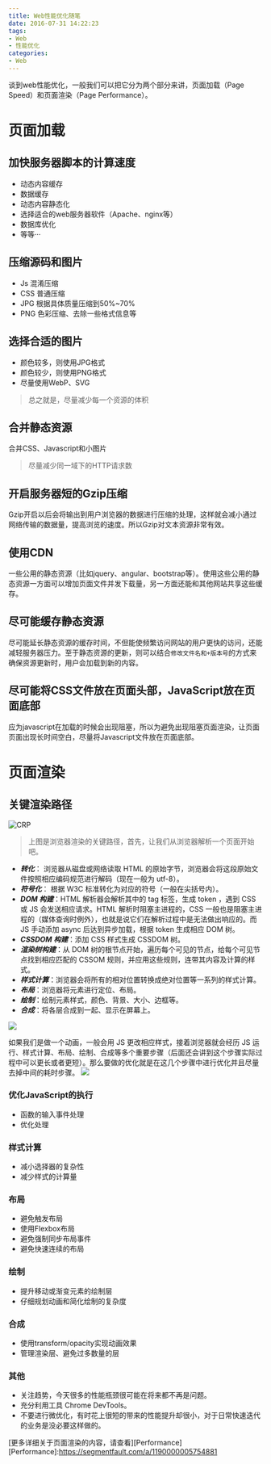 ```yaml
---
title: Web性能优化随笔
date: 2016-07-31 14:22:23
tags:
- Web
- 性能优化
categories:
- Web
---
```

谈到web性能优化，一般我们可以把它分为两个部分来讲，页面加载（Page Speed）和页面渲染（Page Performance）。
# 页面加载

## 加快服务器脚本的计算速度
* 动态内容缓存
* 数据缓存
* 动态内容静态化
* 选择适合的web服务器软件（Apache、nginx等）
* 数据库优化
* 等等···


## 压缩源码和图片
* Js 混淆压缩
* CSS 普通压缩
* JPG 根据具体质量压缩到50%~70%
* PNG 色彩压缩、去除一些格式信息等


## 选择合适的图片
* 颜色较多，则使用JPG格式
* 颜色较少，则使用PNG格式
* 尽量使用WebP、SVG

> 总之就是，尽量减少每一个资源的体积

## 合并静态资源
合并CSS、Javascript和小图片

> 尽量减少同一域下的HTTP请求数

## 开启服务器短的Gzip压缩
Gzip开启以后会将输出到用户浏览器的数据进行压缩的处理，这样就会减小通过网络传输的数据量，提高浏览的速度。所以Gzip对文本资源非常有效。


## 使用CDN
一些公用的静态资源（比如jquery、angular、bootstrap等）。使用这些公用的静态资源一方面可以增加页面文件并发下载量，另一方面还能和其他网站共享这些缓存。


## 尽可能缓存静态资源
尽可能延长静态资源的缓存时间，不但能使频繁访问网站的用户更快的访问，还能减轻服务器压力。至于静态资源的更新，则可以结合`修改文件名和+版本号`的方式来确保资源更新时，用户会加载到新的内容。


## 尽可能将CSS文件放在页面头部，JavaScript放在页面底部
应为javascript在加载的时候会出现阻塞，所以为避免出现阻塞页面渲染，让页面页面出现长时间空白，尽量将Javascript文件放在页面底部。

# 页面渲染

## 关键渲染路径
![CRP](https://sfault-image.b0.upaiyun.com/315/063/3150630289-5766c21f45ef4_articlex)

> 上图是浏览器渲染的关键路径，首先，让我们从浏览器解析一个页面开始吧。

* ***转化***： 浏览器从磁盘或网络读取 HTML 的原始字节，浏览器会将这段原始文件按照相应编码规范进行解码（现在一般为 utf-8）。
* ***符号化***： 根据 W3C 标准转化为对应的符号（一般在尖括号内）。
* ***DOM 构建***：HTML 解析器会解析其中的 tag 标签，生成 token ，遇到 CSS 或 JS 会发送相应请求。HTML 解析时阻塞主进程的，CSS 一般也是阻塞主进程的（媒体查询时例外），也就是说它们在解析过程中是无法做出响应的。而 JS 手动添加 async 后达到异步加载，根据 token 生成相应 DOM 树。
* ***CSSDOM 构建***：添加 CSS 样式生成 CSSDOM 树。
* ***渲染树构建***：从 DOM 树的根节点开始，遍历每个可见的节点，给每个可见节点找到相应匹配的 CSSOM 规则，并应用这些规则，连带其内容及计算的样式。
* ***样式计算***：浏览器会将所有的相对位置转换成绝对位置等一系列的样式计算。
* ***布局***：浏览器将元素进行定位、布局。
* ***绘制***：绘制元素样式，颜色、背景、大小、边框等。
* ***合成***：将各层合成到一起、显示在屏幕上。

![](https://sfault-image.b0.upaiyun.com/951/893/951893846-5766c220cc68c_articlex)

如果我们是做一个动画，一般会用 JS 更改相应样式，接着浏览器就会经历 JS 运行、样式计算、布局、绘制、合成等多个重要步骤（后面还会讲到这个步骤实际过程中可以更长或者更短）。那么要做的优化就是在这几个步骤中进行优化并且尽量去掉中间的耗时步骤。
![](https://sfault-image.b0.upaiyun.com/396/985/3969857354-5766c2228ceed_articlex)


### 优化JavaScript的执行
* 函数的输入事件处理
* 优化处理


### 样式计算
* 减小选择器的复杂性
* 减少样式的计算量


### 布局
* 避免触发布局
* 使用Flexbox布局
* 避免强制同步布局事件
* 避免快速连续的布局


### 绘制
* 提升移动或渐变元素的绘制层
* 仔细规划动画和简化绘制的复杂度


### 合成
* 使用transform/opacity实现动画效果
* 管理渲染层、避免过多数量的层


### 其他
* 关注趋势，今天很多的性能瓶颈很可能在将来都不再是问题。
* 充分利用工具 Chrome DevTools。
* 不要进行微优化，有时花上很短的带来的性能提升却很小，对于日常快速迭代的业务是没必要这样做的。


[更多详细关于页面渲染的内容，请查看][Performance]
[Performance]:https://segmentfault.com/a/1190000005754881
